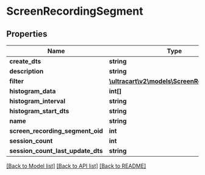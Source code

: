 # ScreenRecordingSegment

## Properties
Name | Type | Description | Notes
------------ | ------------- | ------------- | -------------
**create_dts** | **string** |  | [optional] 
**description** | **string** |  | [optional] 
**filter** | [**\ultracart\v2\models\ScreenRecordingFilter**](ScreenRecordingFilter.md) |  | [optional] 
**histogram_data** | **int[]** |  | [optional] 
**histogram_interval** | **string** |  | [optional] 
**histogram_start_dts** | **string** |  | [optional] 
**name** | **string** |  | [optional] 
**screen_recording_segment_oid** | **int** |  | [optional] 
**session_count** | **int** |  | [optional] 
**session_count_last_update_dts** | **string** |  | [optional] 

[[Back to Model list]](../README.md#documentation-for-models) [[Back to API list]](../README.md#documentation-for-api-endpoints) [[Back to README]](../README.md)


